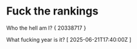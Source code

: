 # Fuck the rankings

Who the hell am I?
{ 20338717 }

What fucking year is it?
[ 2025-06-21T17:40:00Z ]

